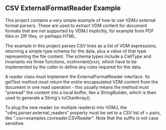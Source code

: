 ## CSV ExternalFormatReader Example

This project contains a very simple example of how to use VDMJ external format parsers. These
are used to extract VDM content for document formats that are not supported by VDMJ implicitly,
for example from PDF files or ZIP files, or perhaps HTML.

The example in this project parses CSV lines as a list of VDM expressions, returning a simple
type schema for the data, plus a value of that type representing the file content. The schema
types include a CellType and invariants via three functions, xxxInvriant(xxx), which have to be
implemented by the caller to define any rules required for the data.

A reader class must implement the ExternalFormatReader interface. Its getText method must
return the *entire* encapsulated VDM content from the document in one read operation - this
usually means the method must "preread" the content into a local buffer, like a StringBuilder,
which is then used to generate a String's toCharArray().

To plug the new reader (or multiple readers) into VDMJ, the "vdmj.parser.external_readers" property
must be set to a CSV list of <suffix>=<class> pairs, like ".csv=examples.csvreader.CSVReader".
Note that the suffix is not case sensitive.
